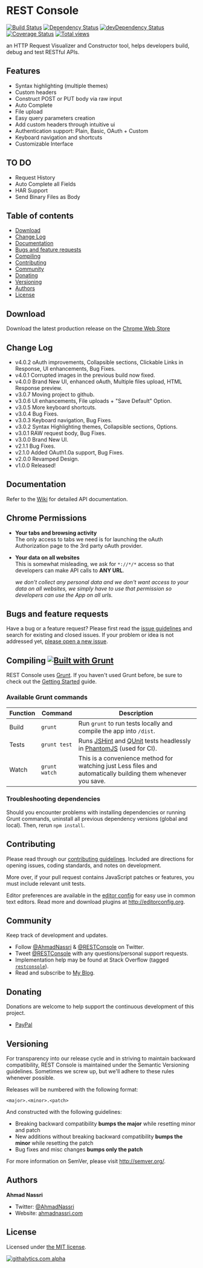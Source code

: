 # REST Console
[![Build Status](https://travis-ci.org/codeinchaos/restconsole.png?branch=development)](https://travis-ci.org/codeinchaos/restconsole)
[![Dependency Status](https://david-dm.org/codeinchaos/restconsole.png)](https://david-dm.org/codeinchaos/restconsole#info=Dependencies)
[![devDependency Status](https://david-dm.org/codeinchaos/restconsole.png/dev-status.png)](https://david-dm.org/codeinchaos/restconsole#info=devDependencies)
[![Coverage Status](https://coveralls.io/repos/codeinchaos/restconsole/badge.png)](https://coveralls.io/r/codeinchaos/restconsole)
[![Total views](https://sourcegraph.com/api/repos/github.com/codeinchaos/restconsole/counters/views.png)](https://sourcegraph.com/github.com/codeinchaos/restconsole)

an HTTP Request Visualizer and Constructor tool, helps developers build, debug and test RESTful APIs.

## Features
- Syntax highlighting (multiple themes)
- Custom headers
- Construct POST or PUT body via raw input
- Auto Complete
- File upload
- Easy query parameters creation
- Add custom headers through intuitive ui
- Authentication support: Plain, Basic, OAuth + Custom
- Keyboard navigation and shortcuts
- Customizable Interface

## TO DO

- Request History
- Auto Complete all Fields
- HAR Support
- Send Binary Files as Body

## Table of contents

- [Download](#download)
- [Change Log](#changelog)
- [Documentation](#documentation)
- [Bugs and feature requests](#bugs-and-feature-requests)
- [Compiling](#compiling)
- [Contributing](#contributing)
- [Community](#community)
- [Donating](#donating)
- [Versioning](#versioning)
- [Authors](#authors)
- [License](#license)

## Download

Download the latest production release on the [Chrome Web Store](http://restconsole.com)

## Change Log
* v4.0.2 oAuth improvements, Collapsible sections, Clickable Links in Response, UI enhancements, Bug Fixes.
* v4.0.1 Corrupted images in the previous build now fixed.
* v4.0.0 Brand New UI, enhanced oAuth, Multiple files upload, HTML Response preview.
* v3.0.7 Moving project to github.
* v3.0.6 UI enhancements, File uploads + "Save Default" Option.
* v3.0.5 More keyboard shortcuts.
* v3.0.4 Bug Fixes.
* v3.0.3 Keyboard navigation, Bug Fixes.
* v3.0.2 Syntax Highlighting themes, Collapsible sections, Options.
* v3.0.1 RAW request body, Bug Fixes.
* v3.0.0 Brand New UI.
* v2.1.1 Bug Fixes.
* v2.1.0 Added OAuth1.0a support, Bug Fixes.
* v2.0.0 Revamped Design.
* v1.0.0 Released!

## Documentation

Refer to the [Wiki](https://github.com/codeinchaos/restconsole/wiki) for detailed API documentation.

## Chrome Permissions

* **Your tabs and browsing activity**  
  The only access to tabs we need is for launching the oAuth Authorization page to the 3rd party oAuth provider.

* **Your data on all websites**  
  This is somewhat misleading, we ask for `*://*/*` access so that developers can make API calls to **ANY URL**.  

  *we don't collect any personal data and we don't want access to your data on all websites, we simply have to use that permission so developers can use the App on all urls.*

## Bugs and feature requests

Have a bug or a feature request? Please first read the [issue guidelines](https://github.com/codeinchaos/restconsole/blob/master/CONTRIBUTING.md#using-the-issue-tracker) and search for existing and closed issues. If your problem or idea is not addressed yet, [please open a new issue](https://github.com/codeinchaos/restconsole/issues/new).

## Compiling [![Built with Grunt](https://cdn.gruntjs.com/builtwith.png)](http://gruntjs.com/)

REST Console uses [Grunt](http://gruntjs.com/). If you haven't used Grunt before, be sure to check out the [Getting Started](http://gruntjs.com/getting-started) guide.

### Available Grunt commands

| Function  | Command       | Description                                                                                                                               |
| --------- | ------------- | ----------------------------------------------------------------------------------------------------------------------------------------- |
| Build     | `grunt`       | Run `grunt` to run tests locally and compile the app into `/dist`.                                                           |
| Tests     | `grunt test`  | Runs [JSHint](http://jshint.com) and [QUnit](http://qunitjs.com/) tests headlessly in [PhantomJS](http://phantomjs.org/) (used for CI).   |
| Watch     | `grunt watch` | This is a convenience method for watching just Less files and automatically building them whenever you save.                              |

### Troubleshooting dependencies

Should you encounter problems with installing dependencies or running Grunt commands, uninstall all previous dependency versions (global and local). Then, rerun `npm install`.

## Contributing

Please read through our [contributing guidelines](https://github.com/codeinchaos/restconsole/blob/master/CONTRIBUTING.md). Included are directions for opening issues, coding standards, and notes on development.

More over, if your pull request contains JavaScript patches or features, you must include relevant unit tests.

Editor preferences are available in the [editor config](https://github.com/codeinchaos/restconsole/blob/master/.editorconfig) for easy use in common text editors. Read more and download plugins at <http://editorconfig.org>.

## Community

Keep track of development and updates.

- Follow [@AhmadNassri](http://twitter.com/ahmadnassri) & [@RESTConsole](http://twitter.com/restconsole) on Twitter.
- Tweet [@RESTConsole](http://twitter.com/restconsole) with any questions/personal support requests.
- Implementation help may be found at Stack Overflow (tagged [`restconsole`](http://stackoverflow.com/questions/tagged/restconsole)).
- Read and subscribe to [My Blog](http://blog.ahmadnassri.com).

## Donating
Donations are welcome to help support the continuous development of this project.
- [PayPal](https://www.paypal.com/cgi-bin/webscr?cmd=_s-xclick&hosted_button_id=UJ2B2BTK9VLRS)

## Versioning

For transparency into our release cycle and in striving to maintain backward compatibility, REST Console is maintained under the Semantic Versioning guidelines. Sometimes we screw up, but we'll adhere to these rules whenever possible.

Releases will be numbered with the following format:

`<major>.<minor>.<patch>`

And constructed with the following guidelines:

- Breaking backward compatibility **bumps the major** while resetting minor and patch
- New additions without breaking backward compatibility **bumps the minor** while resetting the patch
- Bug fixes and misc changes **bumps only the patch**

For more information on SemVer, please visit <http://semver.org/>.

## Authors

**Ahmad Nassri**

- Twitter: [@AhmadNassri](http://twitter.com/ahmadnassri)
- Website: [ahmadnassri.com](http://ahmadnassri.com)

## License

Licensed under [the MIT license](LICENSE-MIT).

[![githalytics.com alpha](https://cruel-carlota.pagodabox.com/6a1039412502fb7030eef6ae24a3ca37 "githalytics.com")](http://githalytics.com/codeinchaos/restconsole)

